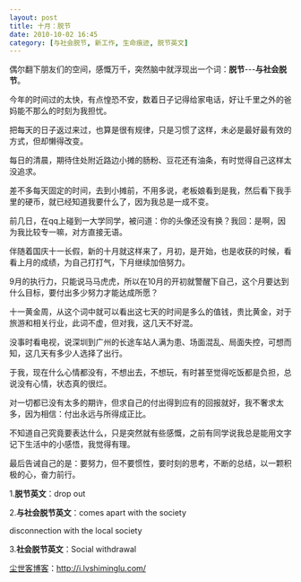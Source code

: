 ```yaml
---
layout: post
title: 十月：脱节
date: 2010-10-02 16:45
category: [与社会脱节, 新工作, 生命痕迹, 脱节英文]
---
```

偶尔翻下朋友们的空间，感慨万千，突然脑中就浮现出一个词：<strong>脱节</strong>---<strong>与社会脱节</strong>。

今年的时间过的太快，有点惶恐不安，数着日子记得给家电话，好让千里之外的爸妈能不那么的时刻为我担忧。

把每天的日子返过来过，也算是很有规律，只是习惯了这样，未必是最好最有效的方式，但却懒得改变。

每日的清晨，期待住处附近路边小摊的肠粉、豆花还有油条，有时觉得自己这样太没追求。

差不多每天固定的时间，去到小摊前，不用多说，老板娘看到是我，然后看下我手里的硬币，就已经知道我要什么了，因为我总是一成不变。

前几日，在qq上碰到一大学同学，被问道：你的头像还没有换？我回：是啊，因为我比较专一嘛，对方直接无语。

伴随着国庆十一长假，新的十月就这样来了，月初，是开始，也是收获的时候，看看上月的成绩，为自己打打气，下月继续加倍努力。

9月的执行力，只能说马马虎虎，所以在10月的开初就警醒下自己，这个月要达到什么目标，要付出多少努力才能达成所愿？

十一黄金周，从这个词中就可以看出这七天的时间是多么的值钱，贵比黄金，对于旅游和相关行业，此词不虚，但对我，这几天不好混。

没事时看电视，说深圳到广州的长途车站人满为患、场面混乱、局面失控，可想而知，这几天有多少人选择了出行。

于我，现在什么心情都没有，不想出去，不想玩，有时甚至觉得吃饭都是负担，总说没有心情，状态真的很烂。

对一切都已没有太多的期许，但求自己的付出得到应有的回报就好，我不奢求太多，因为相信：付出永远与所得成正比。

不知道自己究竟要表达什么，只是突然就有些感慨，之前有同学说我总是能用文字记下生活中的小感悟，我觉得有理。

最后告诫自己的是：要努力，但不要惯性，要时刻的思考，不断的总结，以一颗积极的心，奋力前行。

1.<strong>脱节英文</strong>：drop out

2.<strong>与社会脱节英文</strong>：comes apart with the society

disconnection with the local society

3.<strong>社会脱节英文</strong>：Social withdrawal

<a href="http://i.lvshiminglu.com/">尘世客博客</a>：<a href="http://i.lvshiminglu.com/">http://i.lvshiminglu.com/</a>

